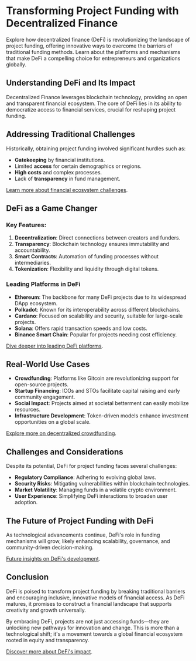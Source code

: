 # Transforming Project Funding with Decentralized Finance

Explore how decentralized finance (DeFi) is revolutionizing the landscape of project funding, offering innovative ways to overcome the barriers of traditional funding methods. Learn about the platforms and mechanisms that make DeFi a compelling choice for entrepreneurs and organizations globally.

## Understanding DeFi and Its Impact

Decentralized Finance leverages blockchain technology, providing an open and transparent financial ecosystem. The core of DeFi lies in its ability to democratize access to financial services, crucial for reshaping project funding.

## Addressing Traditional Challenges

Historically, obtaining project funding involved significant hurdles such as:

- **Gatekeeping** by financial institutions.
- Limited **access** for certain demographics or regions.
- **High costs** and complex processes.
- Lack of **transparency** in fund management.

[Learn more about financial ecosystem challenges](https://www.investopedia.com/terms/f/financial-ecosystem.asp).

## DeFi as a Game Changer

### Key Features:

1. **Decentralization**: Direct connections between creators and funders.
2. **Transparency**: Blockchain technology ensures immutability and accountability.
3. **Smart Contracts**: Automation of funding processes without intermediaries.
4. **Tokenization**: Flexibility and liquidity through digital tokens.

### Leading Platforms in DeFi

- **Ethereum**: The backbone for many DeFi projects due to its widespread DApp ecosystem.
- **Polkadot**: Known for its interoperability across different blockchains.
- **Cardano**: Focused on scalability and security, suitable for large-scale projects.
- **Solana**: Offers rapid transaction speeds and low costs.
- **Binance Smart Chain**: Popular for projects needing cost efficiency.

[Dive deeper into leading DeFi platforms](https://www.coindesk.com/learn/what-are-the-top-defi-platforms/).

## Real-World Use Cases

- **Crowdfunding**: Platforms like Gitcoin are revolutionizing support for open-source projects.
- **Startup Financing**: ICOs and STOs facilitate capital raising and early community engagement.
- **Social Impact**: Projects aimed at societal betterment can easily mobilize resources.
- **Infrastructure Development**: Token-driven models enhance investment opportunities on a global scale.

[Explore more on decentralized crowdfunding](https://www.coindesk.com/learn/how-to-get-started-crowdfunding-with-cryptocurrency/).

## Challenges and Considerations

Despite its potential, DeFi for project funding faces several challenges:

- **Regulatory Compliance**: Adhering to evolving global laws.
- **Security Risks**: Mitigating vulnerabilities within blockchain technologies.
- **Market Volatility**: Managing funds in a volatile crypto environment.
- **User Experience**: Simplifying DeFi interactions to broaden user adoption.

## The Future of Project Funding with DeFi

As technological advancements continue, DeFi's role in funding mechanisms will grow, likely enhancing scalability, governance, and community-driven decision-making. 

[Future insights on DeFi's development](https://www.forbes.com/advisor/investing/defi-decentralized-finance/).

## Conclusion

DeFi is poised to transform project funding by breaking traditional barriers and encouraging inclusive, innovative models of financial access. As DeFi matures, it promises to construct a financial landscape that supports creativity and growth universally.

By embracing DeFi, projects are not just accessing funds—they are unlocking new pathways for innovation and change. This is more than a technological shift; it's a movement towards a global financial ecosystem rooted in equity and transparency. 

[Discover more about DeFi's impact](https://www.blockchain.com/learning-portal/defi).